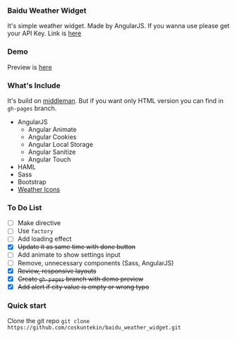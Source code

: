 ### Baidu Weather Widget
It's simple weather widget. Made by AngularJS. If you wanna use please get your API Key. Link is [here](http://lbsyun.baidu.com/apiconsole/key)

### Demo
Preview is [here](http://coskuntekin.github.io/baidu_weather_widget/) 

### What's Include
It's build on [middleman](https://middlemanapp.com/). But if you want only HTML version you can find in `gh-pages` branch.

- AngularJS
    - Angular Animate
    - Angular Cookies
    - Angular Local Storage
    - Angular Sanitize
    - Angular Touch
- HAML
- Sass
- Bootstrap
- [Weather Icons](http://www.artill.de/weather-icon-font/)

### To Do List
* [ ] Make directive
* [ ] Use `factory`
* [ ] Add loading effect
* [x] ~~Update it as same time with done button~~
* [ ] Add animate to show settings input
* [ ] Remove, unnecessary components (Sass, AngularJS)
* [x] ~~Review, responsive layouts~~
* [x] ~~Create `gh-pages` branch with demo preview~~
* [x] ~~Add alert if city value is empty or wrong typo~~

### Quick start
Clone the git repo `git clone https://github.com/coskuntekin/baidu_weather_widget.git`

